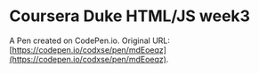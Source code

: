 # Coursera Duke HTML/JS week3

A Pen created on CodePen.io. Original URL: [https://codepen.io/codxse/pen/mdEoeqz](https://codepen.io/codxse/pen/mdEoeqz).


